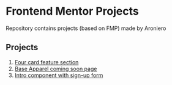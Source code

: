 # Frontend Mentor Projects
Repository contains projects (based on FMP) made by Aroniero

## Projects
<ol>

  <li><a href="/1.Four-card-feature-section" target="_blank"> Four card feature section </a></li>
    <li><a href="/2. Base-apparel-coming-soon" target="_blank"> Base Apparel coming soon page </a></li>
    <li><a href="/3. intro-component-with-signup-form-master" target="_blank">Intro component with sign-up form </a></li>
</ol>
